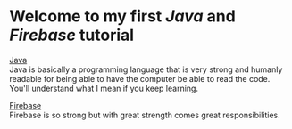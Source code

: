 # Welcome to my first _Java_ and _Firebase_ tutorial

[Java](java/README.md)  
Java is basically a programming language that is very strong and humanly readable for being able to have the computer be able to read the code. You'll understand what I mean if you keep learning.

[Firebase](firebase/README.md)  
Firebase is so strong but with great strength comes great responsibilities. 
